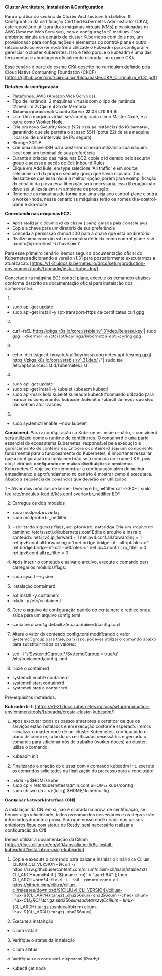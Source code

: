 **Cluster Architeture, Installation & Configuration**

Para a prática do cenário de Cluster Architecture, Installation & Configuration da certificação Certified Kubernetes Administrator (CKA), este repositório utilizará duas máquinas virtuais (VMs) provisionadas na AWS (Amazon Web Services), com a configuração t2.medium. 
Esse ambiente simula um cenário de cluster Kubernetes com dois nós, um provisionado para configurações e elementos do control-plane e outro relacionado ao worker node
Será utilizado o kubeadm para configurar e gerenciar o cluster Kubernetes. Isso é feito porque o kubeadm é uma das ferramentas e abordagens oficialmente cobradas no exame CKA.

Esse cenário é parte do exame CKA descrito no curriculum definido pela Cloud Native Compunting Foundation (CNCF)
[https://github.com/cncf/curriculum/blob/master/CKA_Curriculum_v1.31.pdf]

**Detalhes da configuração:**
- Plataforma: AWS (Amazon Web Services).
- Tipo de Instância: 2 máquinas virtuais com o tipo de instância t2.medium 2vCpu e 4Gb de Memória.
- Sistema operacional: Ubuntu Server 22.04 LTS 64 Bit.
- Uso: Uma máquina virtual será configurada como Master Node, e a outra como Worker Node.
- Crie um novo Security Group (SG) para as instâncias do Kubernetes, garantindo que ele permita o acesso SSH (porta 22) de sua máquina local (ou de um intervalo de IPs seguro).
- Storage 30GiB
- Crie uma chave SSH para posterior conexão utilizando sua máquina local com um terminal de sua preferência
- Durante a criação das máquinas EC2, copie o id gerado pelo security group e acesse a seção de Edit Inbound Rules
- Clique em Add Rule, em type selecione 'All traffic' e em source selecione o id do próprio security group que havia copiado.
Obs.: Ressalta-se que essa não é a melhor opção, porém para exemplificação do cenário da prova essa liberação será necessária, essa liberação não deve ser utilizada em um ambiente de produção.
- Renomeie as máquinas de forma que uma seja seu control-plane e outra o worker-node, nesse cenário as máquinas terão os nomes cka-control-plane e cka-node

**Conectando nas máquinas EC2:**
- Após realizar o download da chave (.pem) gerada pela console aws 
- Copie a chave para um diretório de sua preferência
- Conceda a permissao chmod 400 para a chave que está no diretório.
- Realize uma conexão ssh na máquina definida como control-plane
'ssh ubuntu@ip-do-host -i chave.pem'

Para esse primeiro cenário, iremos seguir a documentação oficial do Kubernetes adicionando a versão v1.31 para posteriormente executarmos a atualização.
[https://v1-31.docs.kubernetes.io/docs/setup/production-environment/tools/kubeadm/install-kubeadm/]

Conectado na máquina EC2 control plane, execute os comandos abaixos conforme descrito na documentação oficial para instalação dos componentes:

1. 
- sudo apt-get update
- sudo apt-get install -y apt-transport-https ca-certificates curl gpg
    
2. 
- curl -fsSL https://pkgs.k8s.io/core:/stable:/v1.31/deb/Release.key | sudo gpg --dearmor -o /etc/apt/keyrings/kubernetes-apt-keyring.gpg

3. 
- echo 'deb [signed-by=/etc/apt/keyrings/kubernetes-apt-keyring.gpg] https://pkgs.k8s.io/core:/stable:/v1.31/deb/ /' | sudo tee /etc/apt/sources.list.d/kubernetes.list

4. 
- sudo apt-get update
- sudo apt-get install -y kubelet kubeadm kubectl
- sudo apt-mark hold kubelet kubeadm kubectl #comando utilizado para marcar os componentes kubeadm,kubelet e kubectl de modo que eles não sofram atualizações.

5.
- sudo systemctl enable --now kubelet

**Containerd:**
Para a configuração do Kubernetes neste cenário, o containerd será utilizado como o runtime de contêineres. 
O containerd é uma parte essencial do ecossistema Kubernetes, responsável pela execução e gerenciamento de contêineres.
Embora o containerd seja um componente fundamental para o funcionamento do Kubernetes, é importante ressaltar que a configuração do containerd não será cobrada no exame CKA, pois ele já virá pré-configurado em muitas distribuições e ambientes Kubernetes.
O objetivo de demonstrar a configuração além de melhor entendimento e aprofundamento no cenário é mostrar como é executada.
Abaixo a sequência de comandos que deverão ser utilizados:

1 - Ativar dois módulos de kernel: Overlay e br_netfilter
cat <<EOF | sudo tee /etc/modules-load.d/k8s.conf
overlay
br_netfilter
EOF

2. Carregue os dois módulos
- sudo modprobe overlay
- sudo modprobe br_netfilter

3. Habilitando algumas flags, ex: ipforward, netbridge
Crie um arquivo no caminho: /etc/sysctl.d/kubernetes.conf
Edite o arquivo e insira o conteúdo:
net.ipv4.ip_forward = 1
net.ipv4.conf.all.forwarding = 1
net.ipv6.conf.all.forwarding = 1
net.bridge.bridge-nf-call-iptables  = 1
net.bridge.bridge-nf-call-ip6tables = 1
net.ipv4.conf.all.rp_filter = 0
net.ipv6.conf.all.rp_filter = 0

4. Após inserir o conteúdo e salvar o arquivo, execute o comando para carregar os módulos/flags:
- sudo sysctl --system

5. Instalação containerd
- apt install -y containerd
- mkdir -p /etc/containerd

6. Gere o arquivo de configuração padrão do containerd e redirecione a saída para um arquivo config.toml
- containerd config default>/etc/containerd/config.toml

7. Altere o valor do conteúdo config.toml modificando o valor SystemdCgroup para true, para isso, pode-se utilizar o comando abaixo para substituir todos os valores:
- sed -i 's/SystemdCgroup.*/SystemdCgroup = true/g' /etc/containerd/config.toml

8. Inicie o containerd
- systemctl enable containerd
- systemctl start containerd
- systemctl status containerd

Pré-requisitos instalados.

**Kubeadm Init:**
[https://v1-31.docs.kubernetes.io/docs/setup/production-environment/tools/kubeadm/create-cluster-kubeadm/]

1. Após executar todos os passos anteriores e certificar de que os serviços estão instalados e em execução conforme esperado.
Iremos inicializar o master node de um cluster Kubernetes, configurando o plano de controle, criando os certificados necessários e gerando o comando para adicionar nós de trabalho (worker nodes) ao cluster, utilize o comando:
- kubeadm init

2. Finalizando a criação do cluster com o comando kubeadm init, execute os comandos solicitados na finalização do processo para a conclusão:
- mkdir -p $HOME/.kube
- sudo cp -i /etc/kubernetes/admin.conf $HOME/.kube/config
- sudo chown $(id -u):$(id -g) $HOME/.kube/config

**Container Network Interface (CNI)**

A instalação da CNI em si, não é cobrada na prova de ceritificação, se houver algo relacionado, todos os comandos necessários e os steps serão informados durante a prova.
Para que nosso node criado nos passos anteriores fique com status de Ready, será necessário realizar a configuração da CNI

Iremos utilizar a documentação da Cilium [https://docs.cilium.io/en/v1.14/installation/k8s-install-kubeadm/#installation-using-kubeadm]

1. Copie e execute o comando para baixar e instalar o binário da Cilium:
CILIUM_CLI_VERSION=$(curl -s https://raw.githubusercontent.com/cilium/cilium-cli/main/stable.txt)
CLI_ARCH=amd64
if [ "$(uname -m)" = "aarch64" ]; then CLI_ARCH=arm64; fi
curl -L --fail --remote-name-all https://github.com/cilium/cilium-cli/releases/download/${CILIUM_CLI_VERSION}/cilium-linux-${CLI_ARCH}.tar.gz{,.sha256sum}
sha256sum --check cilium-linux-${CLI_ARCH}.tar.gz.sha256sum
sudo tar xzvfC cilium-linux-${CLI_ARCH}.tar.gz /usr/local/bin
rm cilium-linux-${CLI_ARCH}.tar.gz{,.sha256sum}

2. Execute a instalação
- cilium install

3. Verifique o status da instalação
- cilium status

4. Verifique se o node está disponível (Ready)
- kubectl get node
